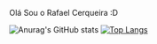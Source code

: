 Olá Sou o Rafael Cerqueira :D



  ![Anurag's GitHub stats](https://github-readme-stats.vercel.app/api?username=Rafael-Cerqueira)
    [![Top Langs](https://github-readme-stats.vercel.app/api/top-langs/?username=Rafael-Cerqueira&layout=compact)](https://github.com/Rafael-Cerqueira/github-readme-stats)

